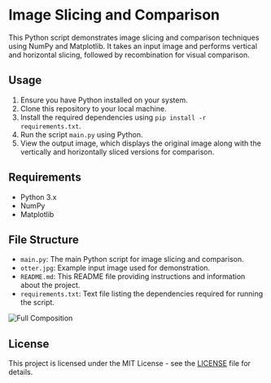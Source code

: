 # Image Slicing and Comparison

This Python script demonstrates image slicing and comparison techniques using NumPy and Matplotlib. It takes an input image and performs vertical and horizontal slicing, followed by recombination for visual comparison.

## Usage

1. Ensure you have Python installed on your system.
2. Clone this repository to your local machine.
3. Install the required dependencies using `pip install -r requirements.txt`.
4. Run the script `main.py` using Python.
5. View the output image, which displays the original image along with the vertically and horizontally sliced versions for comparison.

## Requirements

- Python 3.x
- NumPy
- Matplotlib

## File Structure

- `main.py`: The main Python script for image slicing and comparison.
- `otter.jpg`: Example input image used for demonstration.
- `README.md`: This README file providing instructions and information about the project.
- `requirements.txt`: Text file listing the dependencies required for running the script.

![Full Composition](full_comp.jpg)
## License

This project is licensed under the MIT License - see the [LICENSE](LICENSE) file for details.
